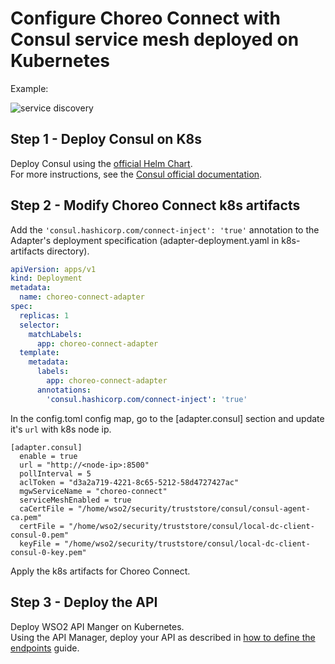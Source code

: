 # Configure Choreo Connect with Consul service mesh deployed on Kubernetes
Example:

![service discovery]({{base_path}}/assets/img/deploy/consul-reference-k8s.png)

## Step 1 - Deploy Consul on K8s
Deploy Consul using the [official Helm Chart](https://helm.releases.hashicorp.com/).<br>
For more instructions, see the [Consul official documentation](https://www.consul.io/docs/k8s).
## Step 2 - Modify Choreo Connect k8s artifacts 
Add the `'consul.hashicorp.com/connect-inject': 'true'` annotation to the Adapter's deployment specification (adapter-deployment.yaml in k8s-artifacts directory). 
```yaml
apiVersion: apps/v1
kind: Deployment
metadata:
  name: choreo-connect-adapter
spec:
  replicas: 1
  selector:
    matchLabels:
      app: choreo-connect-adapter
  template:
    metadata:
      labels:
        app: choreo-connect-adapter
      annotations:
        'consul.hashicorp.com/connect-inject': 'true'
```
In the config.toml config map, go to the \[adapter.consul] section and update it's `url` with k8s node ip.
<!-- TODO  How to find the node-ip? -->
<!-- TODO  How to find the acl token? -->
<!-- TODO  How to find the initial certs? -->
```
[adapter.consul]
  enable = true
  url = "http://<node-ip>:8500"
  pollInterval = 5
  aclToken = "d3a2a719-4221-8c65-5212-58d4727427ac"
  mgwServiceName = "choreo-connect"
  serviceMeshEnabled = true
  caCertFile = "/home/wso2/security/truststore/consul/consul-agent-ca.pem"
  certFile = "/home/wso2/security/truststore/consul/local-dc-client-consul-0.pem"
  keyFile = "/home/wso2/security/truststore/consul/local-dc-client-consul-0-key.pem"
```
Apply the k8s artifacts for Choreo Connect.

## Step 3 - Deploy the API
Deploy WSO2 API Manger on Kubernetes.<br>
Using the API Manager, deploy your API as described in [how to define the endpoints](../service-discovery/#how-to-define-the-endpoints) guide.